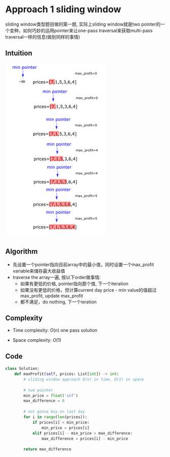 # Approach 1 sliding window
<!-- Describe your approach to solving the problem. -->
sliding window类型题目做的第一题, 实际上sliding window就是two pointer的一个变种，如何巧妙的运用pointer来让one-pass traversal来获取multi-pass traversal一样的信息(做到同样的事情)

## Intuition
<!-- Describe your first thoughts on how to solve this problem. -->

![](img1.png)

## Algorithm

- 先设置一个pointer指向目前array中的最小值，同时设置一个max_profit variable来储存最大收益值
- traverse the array一遍, 按以下order做事情:
  - 如果有更低的价格, pointer指向那个值, 下一个iteration
  - 如果没有更低的价格，但计算current day price - min value的值超过max_profit, update max_profit
  - 都不满足，do nothing, 下一个ieration


## Complexity
- Time complexity: $O(n)$ one pass solution
<!-- Add your time complexity here, e.g. $$O(n)$$ -->

- Space complexity: $O(1)$
<!-- Add your space complexity here, e.g. $$O(n)$$ -->

## Code
```python
class Solution:
    def maxProfit(self, prices: List[int]) -> int:
        # sliding window approach O(n) in time, O(1) in space
        
        # two pointer 
        min_price = float('inf')
        max_difference = 0

        # not gonna buy on last day
        for i in range(len(prices)):
            if prices[i] < min_price:
                min_price = prices[i]
            elif prices[i] - min_price > max_difference:
                max_difference = prices[i] - min_price
        
        return max_difference
```
